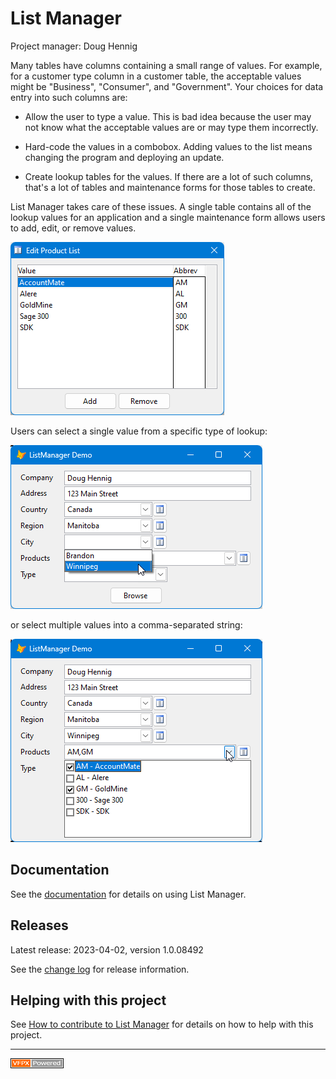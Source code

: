 # List Manager

Project manager: Doug Hennig

Many tables have columns containing a small range of values. For example, for a customer type column in a customer table, the acceptable values might be "Business", "Consumer", and "Government". Your choices for data entry into such columns are:

* Allow the user to type a value. This is bad idea because the user may not know what the acceptable values are or may type them incorrectly.

* Hard-code the values in a combobox. Adding values to the list means changing the program and deploying an update.

* Create lookup tables for the values. If there are a lot of such columns, that's a lot of tables and maintenance forms for those tables to create.

List Manager takes care of these issues. A single table contains all of the lookup values for an application and a single maintenance form allows users to add, edit, or remove values.

![](images/editlist.png)

Users can select a single value from a specific type of lookup:

![](images/demo1.png)

or select multiple values into a comma-separated string:

![](images/demo2.png)

## Documentation

See the [documentation](docs/documentation.md) for details on using List Manager.

## Releases

Latest release: 2023-04-02, version 1.0.08492

See the [change log](ChangeLog.md) for release information.

## Helping with this project

See [How to contribute to List Manager](.github/CONTRIBUTING.md) for details on how to help with this project.

----

![](images/vfpxpoweredby_alternative.gif)